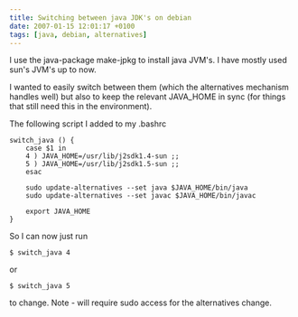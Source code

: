 ```yaml
---
title: Switching between java JDK's on debian
date: 2007-01-15 12:01:17 +0100
tags: [java, debian, alternatives]
---
```


I use the java-package make-jpkg to install java JVM's. I have mostly used sun's JVM's up to now.

I wanted to easily switch between them (which the alternatives mechanism handles well) but also to keep the relevant JAVA_HOME in sync (for things that still need this in the environment).

The following script I added to my .bashrc

    switch_java () {
        case $1 in
        4 ) JAVA_HOME=/usr/lib/j2sdk1.4-sun ;;
        5 ) JAVA_HOME=/usr/lib/j2sdk1.5-sun ;;
        esac
  
        sudo update-alternatives --set java $JAVA_HOME/bin/java
        sudo update-alternatives --set javac $JAVA_HOME/bin/javac
  
        export JAVA_HOME
    }

So I can now just run

    $ switch_java 4

or

    $ switch_java 5

to change. Note - will require sudo access for the alternatives change.
